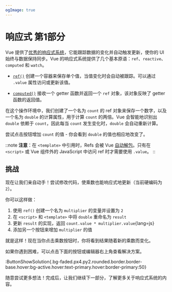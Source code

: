 ```yaml
---
ogImage: true
---
```


# 响应式 第1部分

Vue 提供了[优秀的响应式系统](https://vuejs.org/guide/essentials/reactivity-fundamentals.html)，它能跟踪数据的变化并自动触发更新，使你的 UI 始终与数据保持同步。Vue 的响应式系统提供了几个基本原语：`ref`、`reactive`、`computed` 和 `watch`。

- [`ref()`](https://vuejs.org/api/reactivity-core.html#ref) 创建一个容器来保存单个值，当值变化时会自动被跟踪。可以通过 `.value` 属性访问或更新该值。

- [`computed()`](https://vuejs.org/api/reactivity-core.html#computed) 接收一个 getter 函数并返回一个 `ref` 对象，该对象反映了 getter 函数的返回值。

在这个操作环境中，我们创建了一个名为 `count` 的 ref 对象来保存一个数字，以及一个名为 `double` 的计算属性，用于计算 `count` 的两倍。Vue 会智能地识别出 `double` 依赖于 `count`，因此每当 `count` 发生变化时，`double` 会自动重新计算。

尝试点击按钮增加 `count` 的值 - 你会看到 `double` 的值也相应地改变了。

::note
**注意**：在 `<template>` 中引用时，Refs 会被 Vue [自动解包](https://vuejs.org/guide/essentials/reactivity-fundamentals.html#declaring-reactive-state-1)。只有在 `<script>` 或 Vue 组件外的 JavaScript 中访问 ref 时才需要使用 `.value`。
::

## 挑战

现在让我们亲自动手！尝试修改代码，使乘数也能响应式地更新（当前硬编码为 `2`）。

你可以这样做：

1. 使用 `ref()` 创建一个名为 `multiplier` 的变量并设置为 `2`
2. 在 `<script>` 和 `<template>` 中将 `double` 重命名为 `result`
3. 更新 `result` 的实现，返回 `count.value * multiplier.value`{lang=js}
4. 添加另一个按钮来增加 `multiplier` 的值

就是这样！现在当你点击乘数按钮时，你将看到结果随着新的乘数而变化。

如果你遇到困难，可以点击下面的按钮或编辑器右上角查看解决方案。

:ButtonShowSolution{.bg-faded.px4.py2.rounded.border.border-base.hover:bg-active.hover:text-primary.hover:border-primary:50}

随意尝试更多想法！完成后，让我们继续下一部分，了解更多关于响应式系统的内容。

